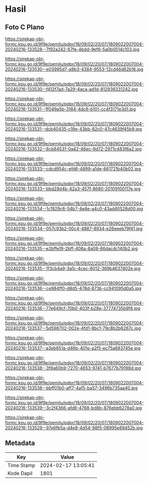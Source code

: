 # Hasil

## Foto C Plano

https://sirekap-obj-formc.kpu.go.id/9f9e/pemilu/pdpr/18/09/02/20/07/1809022007004-20240216-133528--7f92a242-67fe-4bdd-9ef6-5a0b0514c103.jpg

https://sirekap-obj-formc.kpu.go.id/9f9e/pemilu/pdpr/18/09/02/20/07/1809022007004-20240216-133530--e03995d7-a9b3-4384-9553-12cd46d62b16.jpg

https://sirekap-obj-formc.kpu.go.id/9f9e/pemilu/pdpr/18/09/02/20/07/1809022007004-20240216-133530--f412f7ad-7a29-4aca-ad1d-812936331242.jpg

https://sirekap-obj-formc.kpu.go.id/9f9e/pemilu/pdpr/18/09/02/20/07/1809022007004-20240216-133531--1f049a5b-3184-4dc6-b101-cc4f3171e3d1.jpg

https://sirekap-obj-formc.kpu.go.id/9f9e/pemilu/pdpr/18/09/02/20/07/1809022007004-20240216-133531--dcb40435-c19e-43bb-82c0-47c4639f45b9.jpg

https://sirekap-obj-formc.kpu.go.id/9f9e/pemilu/pdpr/18/09/02/20/07/1809022007004-20240216-133532--8cb84531-0a42-46ec-9d72-2971c483f6a2.jpg

https://sirekap-obj-formc.kpu.go.id/9f9e/pemilu/pdpr/18/09/02/20/07/1809022007004-20240216-133533--cdcd954c-efd6-4899-a1de-661721b40b02.jpg

https://sirekap-obj-formc.kpu.go.id/9f9e/pemilu/pdpr/18/09/02/20/07/1809022007004-20240216-133533--bbd28d4b-42a3-457f-8680-20109100117e.jpg

https://sirekap-obj-formc.kpu.go.id/9f9e/pemilu/pdpr/18/09/02/20/07/1809022007004-20240216-133534--1c1929c6-54b7-4e8e-a4c0-43ad40528d00.jpg

https://sirekap-obj-formc.kpu.go.id/9f9e/pemilu/pdpr/18/09/02/20/07/1809022007004-20240216-133534--057c93b2-00c4-4887-8934-e26eeeb79f41.jpg

https://sirekap-obj-formc.kpu.go.id/9f9e/pemilu/pdpr/18/09/02/20/07/1809022007004-20240216-133535--e2bffe19-2bff-408a-8a08-66dacdc140b2.jpg

https://sirekap-obj-formc.kpu.go.id/9f9e/pemilu/pdpr/18/09/02/20/07/1809022007004-20240216-133535--1f3cb4a9-3a1c-4cec-8012-369b4637402e.jpg

https://sirekap-obj-formc.kpu.go.id/9f9e/pemilu/pdpr/18/09/02/20/07/1809022007004-20240216-133536--ce984ff0-d8d5-478d-873b-cc941095d0a5.jpg

https://sirekap-obj-formc.kpu.go.id/9f9e/pemilu/pdpr/18/09/02/20/07/1809022007004-20240216-133536--77e649cf-70b0-403f-b28e-37774735b9f8.jpg

https://sirekap-obj-formc.kpu.go.id/9f9e/pemilu/pdpr/18/09/02/20/07/1809022007004-20240216-133537--5d598702-002e-4fd1-8bc1-79c8b2b6267c.jpg

https://sirekap-obj-formc.kpu.go.id/9f9e/pemilu/pdpr/18/09/02/20/07/1809022007004-20240216-133537--a3eb651a-d46b-401e-a2f5-ec75a683745e.jpg

https://sirekap-obj-formc.kpu.go.id/9f9e/pemilu/pdpr/18/09/02/20/07/1809022007004-20240216-133538--3f9a60b9-7270-4653-9741-b7677b79198d.jpg

https://sirekap-obj-formc.kpu.go.id/9f9e/pemilu/pdpr/18/09/02/20/07/1809022007004-20240216-133538--bbff01b0-aff7-4af5-ba57-3496b735aa40.jpg

https://sirekap-obj-formc.kpu.go.id/9f9e/pemilu/pdpr/18/09/02/20/07/1809022007004-20240216-133539--3c2f4366-afd6-4768-bd8b-876ebb6278a0.jpg

https://sirekap-obj-formc.kpu.go.id/9f9e/pemilu/pdpr/18/09/02/20/07/1809022007004-20240216-133529--97e6fb5a-d4e8-4d54-98f5-08995e89452b.jpg


## Metadata

| Key        | Value               |
| ---------- | ------------------- |
| Time Stamp | 2024-02-17 13:05:41 |
| Kode Dapil | 1801                |



